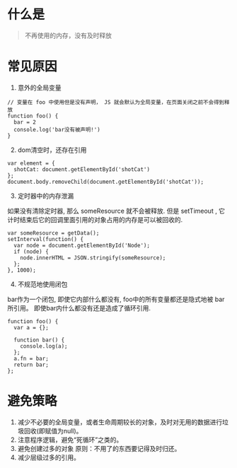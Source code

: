 # 什么是

> 不再使用的内存，没有及时释放

# 常见原因

1. 意外的全局变量

``` JS
// 变量在 foo 中使用但是没有声明， JS 就会默认为全局变量，在页面关闭之前不会得到释放
function foo() {
  bar = 2
  console.log('bar没有被声明!')
}
```

2. dom清空时，还存在引用

``` JS
var element = {
  shotCat: document.getElementById('shotCat')
};
document.body.removeChild(document.getElementById('shotCat'));
```

3. 定时器中的内存泄漏

如果没有清除定时器, 那么 someResource 就不会被释放. 但是 setTimeout , 它计时结束后它的回调里面引用的对象占用的内存是可以被回收的.

``` JS
var someResource = getData();
setInterval(function() {
  var node = document.getElementById('Node');
  if (node) {
    node.innerHTML = JSON.stringify(someResource);
  };
}, 1000);
```

4. 不规范地使用闭包

bar作为一个闭包, 即使它内部什么都没有, foo中的所有变量都还是隐式地被 bar 所引用。 即使bar内什么都没有还是造成了循环引用.

``` JS
function foo() {
  var a = {};

  function bar() {
    console.log(a);
  };
  a.fn = bar;
  return bar;
};
```

# 避免策略

1. 减少不必要的全局变量，或者生命周期较长的对象，及时对无用的数据进行垃圾回收(即赋值为null)。
2. 注意程序逻辑，避免“死循环”之类的。
3. 避免创建过多的对象 原则：不用了的东西要记得及时归还。
4. 减少层级过多的引用。

